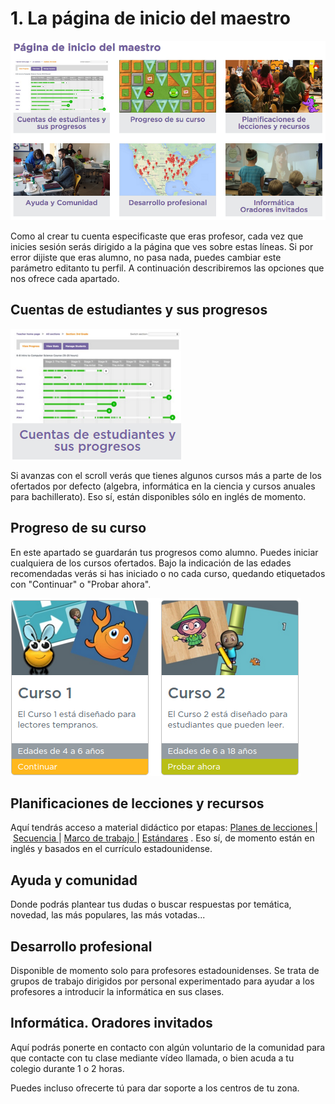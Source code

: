 # 1. La página de inicio del maestro

![](img/pagina-inicio-maestro.png)

Como al crear tu cuenta especificaste que eras profesor, cada vez que inicies sesión serás dirigido a la página que ves sobre estas líneas. Si por error dijiste que eras alumno, no pasa nada, puedes cambiar este parámetro editanto tu perfil. A continuación describiremos las opciones que nos ofrece cada apartado.

## Cuentas de estudiantes y sus progresos

![](img/cuentas-progresos-estudiantes.png)

Si avanzas con el scroll verás que tienes algunos cursos más a parte de los ofertados por defecto (algebra, informática en la ciencia y cursos anuales para bachillerato). Eso sí, están disponibles sólo en inglés de momento.

## Progreso de su curso

En este apartado se guardarán tus progresos como alumno. Puedes iniciar cualquiera de los cursos ofertados. Bajo la indicación de las edades recomendadas verás si has iniciado o no cada curso, quedando etiquetados con "Continuar" o "Probar ahora".


![](img/cursos-iniciados.png)

## Planificaciones de lecciones y recursos

Aquí tendrás acceso a material didáctico por etapas: [Planes de lecciones ](https://code.org/curriculum/course1)| [Secuencia ](https://code.org/curriculum/course1/docs/overview)| [Marco de trabajo ](https://code.org/curriculum/docs/k-5/framework_course1.pdf)| [Estándares](https://code.org/curriculum/docs/k-5/standards_course1.pdf) . Eso sí, de momento están en inglés y basados en el currículo estadounidense.

## Ayuda y comunidad

Donde podrás plantear tus dudas o buscar respuestas por temática, novedad, las más populares, las más votadas...

## Desarrollo profesional

Disponible de momento solo para profesores estadounidenses. Se trata de grupos de trabajo dirigidos por personal experimentado para ayudar a los profesores a introducir la informática en sus clases.

## Informática. Oradores invitados

Aquí podrás ponerte en contacto con algún voluntario de la comunidad para que contacte con tu clase mediante vídeo llamada, o bien acuda a tu colegio durante 1 o 2 horas. 

Puedes incluso ofrecerte tú para dar soporte a los centros de tu zona.
